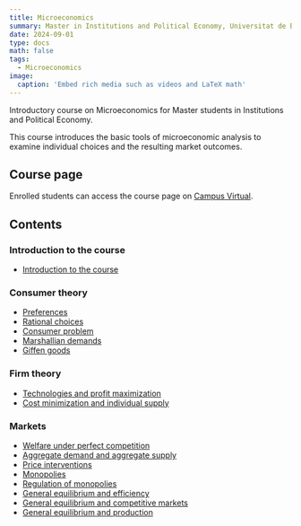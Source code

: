 ```yaml
---
title: Microeconomics
summary: Master in Institutions and Political Economy, Universitat de Barcelona
date: 2024-09-01
type: docs
math: false
tags:
  - Microeconomics
image:
  caption: 'Embed rich media such as videos and LaTeX math'
---
```


Introductory course on Microeconomics for Master students in Institutions and Political Economy.

This course introduces the basic tools of microeconomic analysis to examine individual choices and the resulting market outcomes.

## Course page

Enrolled students can access the course page on [Campus Virtual](https://campusvirtual.ub.edu/course/view.php?id=89069).

## Contents

### Introduction to the course
* [Introduction to the course](https://drive.google.com/file/d/1tn__8EeIwToEVeqehwTKPEWoIg6W8OEz/view?usp=sharing)

### Consumer theory
* [Preferences](https://drive.google.com/file/d/1ZsnxgHRYP3wL1yXWi3H-9PZVXznbQ5Ng/view?usp=sharing)
* [Rational choices](https://drive.google.com/file/d/1Ghxeo-DVgvBG2P0W_WrHeKy6LPvR2tvc/view?usp=sharing)
* [Consumer problem](https://drive.google.com/file/d/1qgjA6BIS8i5VtD-gDxeE8brdqxXq4nsr/view?usp=sharing)
* [Marshallian demands](https://drive.google.com/file/d/1QIL_QNTqZSipgvgQA9PoTwJogftahU1e/view?usp=sharing)
* [Giffen goods](https://drive.google.com/file/d/1rhpp757q23xvU6IS_sutvCzGIPscdUGG/view?usp=sharing)

### Firm theory
* [Technologies and profit maximization](https://drive.google.com/file/d/1pZONGdLfJaIzjgNc_u--VJOEpbigVVmG/view?usp=sharing)
* [Cost minimization and individual supply](https://drive.google.com/file/d/1e9pINgbzl0fX9oxSXDBpPT1ur7EmMX01/view?usp=sharing)

### Markets
* [Welfare under perfect competition](https://drive.google.com/file/d/1Q5bBHtprCF8lp2JdBytTUfej48ABf7F-/view?usp=sharing)
* [Aggregate demand and aggregate supply](https://drive.google.com/file/d/1Mbc8aKZ603Q2bdhrZDskC5jGwO8xjEEk/view?usp=sharing)
* [Price interventions](https://drive.google.com/file/d/1Q5bBHtprCF8lp2JdBytTUfej48ABf7F-/view?usp=sharing)
* [Monopolies](https://drive.google.com/file/d/1FeRWNSvVCKvNSjTlbKFzjrI1sF396yYN/view?usp=sharing)
* [Regulation of monopolies](https://drive.google.com/file/d/1hbNRlJqy6bS0tHq1eMT2VeUz7PYkFG0e/view?usp=sharing)
* [General equilibrium and efficiency](https://drive.google.com/file/d/1Z6qHEqDYZ0TP2z5L2GM2F_F2uektyh_I/view?usp=sharing)
* [General equilibrium and competitive markets](https://drive.google.com/file/d/1yL6vamVBWFX-B7E1pMrZrg03vQQLN28l/view?usp=sharing)
* [General equilibrium and production](https://drive.google.com/file/d/12MTUQOXPWyG3-Yv0NKxMZNVApFPMR6IG/view?usp=sharing)
